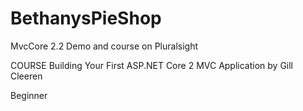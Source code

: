 # BethanysPieShop
MvcCore 2.2 Demo and course on Pluralsight

COURSE
Building Your First ASP.NET Core 2 MVC Application
by Gill Cleeren

Beginner
